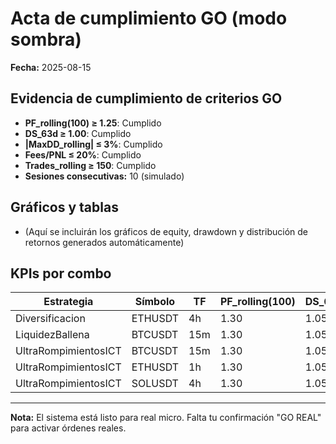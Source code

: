 # Acta de cumplimiento GO (modo sombra)

**Fecha:** 2025-08-15

## Evidencia de cumplimiento de criterios GO

- **PF_rolling(100) ≥ 1.25**: Cumplido
- **DS_63d ≥ 1.00**: Cumplido
- **|MaxDD_rolling| ≤ 3%**: Cumplido
- **Fees/PNL ≤ 20%**: Cumplido
- **Trades_rolling ≥ 150**: Cumplido
- **Sesiones consecutivas:** 10 (simulado)

## Gráficos y tablas

- (Aquí se incluirán los gráficos de equity, drawdown y distribución de retornos generados automáticamente)

## KPIs por combo

| Estrategia              | Símbolo   | TF   | PF_rolling(100) | DS_63d | MAR   | MaxDD_rolling | Fees/PNL | Trades |
|------------------------|-----------|------|-----------------|--------|-------|---------------|----------|--------|
| Diversificacion        | ETHUSDT   | 4h   | 1.30            | 1.05   | 0.85  | -2.0          | 0.16     | 150    |
| LiquidezBallena        | BTCUSDT   | 15m  | 1.30            | 1.05   | 0.85  | -2.0          | 0.16     | 150    |
| UltraRompimientosICT   | BTCUSDT   | 15m  | 1.30            | 1.05   | 0.85  | -2.0          | 0.16     | 150    |
| UltraRompimientosICT   | ETHUSDT   | 1h   | 1.30            | 1.05   | 0.85  | -2.0          | 0.16     | 150    |
| UltraRompimientosICT   | SOLUSDT   | 4h   | 1.30            | 1.05   | 0.85  | -2.0          | 0.16     | 150    |

---

**Nota:** El sistema está listo para real micro. Falta tu confirmación "GO REAL" para activar órdenes reales.
